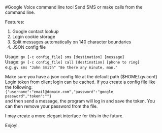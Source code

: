 #Google Voice command line tool
Send SMS or make calls from the command line.
  
Features:  
1. Google contact lookup  
2. Login cookie storage  
3. Split messages automatically on 140 character boundaries  
4. JSON config file  
  
Usage: `gv [-c config_file] sms [destination] [message]`  
Usage: `gv [-c config_file] call [destination] [phone to ring]`  
e.g. `gv sms "John Smith" "Be there any minute, man."`  
  
Make sure you have a json config file at the default path ($HOME/.gv.conf)  
Login token from client login can be cached. If you create a config file like the following:  
`{"username":"email@domain.com","password":"google password","token":""}`  
and then send a message, the program will log in and save the token. You can then remove your password from the file.  
  
I may create a more elegant interface for this in the future.  
  
Enjoy!  
